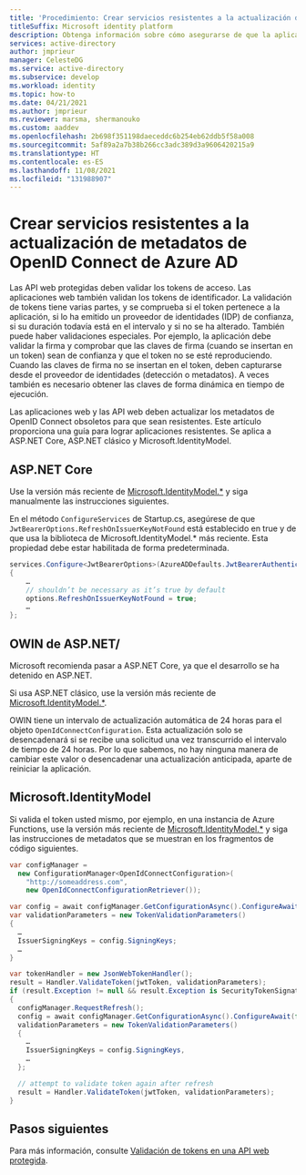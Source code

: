 ```yaml
---
title: 'Procedimiento: Crear servicios resistentes a la actualización de metadatos de OpenID Connect de Azure AD | Azure'
titleSuffix: Microsoft identity platform
description: Obtenga información sobre cómo asegurarse de que la aplicación web o la API web sean resistentes a la actualización de metadatos de OpenID Connect de Azure AD.
services: active-directory
author: jmprieur
manager: CelesteDG
ms.service: active-directory
ms.subservice: develop
ms.workload: identity
ms.topic: how-to
ms.date: 04/21/2021
ms.author: jmprieur
ms.reviewer: marsma, shermanouko
ms.custom: aaddev
ms.openlocfilehash: 2b698f351198daeceddc6b254eb62ddb5f58a008
ms.sourcegitcommit: 5af89a2a7b38b266cc3adc389d3a9606420215a9
ms.translationtype: HT
ms.contentlocale: es-ES
ms.lasthandoff: 11/08/2021
ms.locfileid: "131988907"
---
```

# <a name="build-services-that-are-resilient-to-azure-ads-openid-connect-metadata-refresh"></a>Crear servicios resistentes a la actualización de metadatos de OpenID Connect de Azure AD

Las API web protegidas deben validar los tokens de acceso. Las aplicaciones web también validan los tokens de identificador. La validación de tokens tiene varias partes, y se comprueba si el token pertenece a la aplicación, si lo ha emitido un proveedor de identidades (IDP) de confianza, si su duración todavía está en el intervalo y si no se ha alterado. También puede haber validaciones especiales. Por ejemplo, la aplicación debe validar la firma y comprobar que las claves de firma (cuando se insertan en un token) sean de confianza y que el token no se esté reproduciendo. Cuando las claves de firma no se insertan en el token, deben capturarse desde el proveedor de identidades (detección o metadatos). A veces también es necesario obtener las claves de forma dinámica en tiempo de ejecución.

Las aplicaciones web y las API web deben actualizar los metadatos de OpenID Connect obsoletos para que sean resistentes. Este artículo proporciona una guía para lograr aplicaciones resistentes. Se aplica a ASP.NET Core, ASP.NET clásico y Microsoft.IdentityModel.

## <a name="aspnet-core"></a>ASP.NET Core

Use la versión más reciente de [Microsoft.IdentityModel.*](https://www.nuget.org/packages?q=Microsoft.IdentityModel) y siga manualmente las instrucciones siguientes.

En el método `ConfigureServices` de Startup.cs, asegúrese de que `JwtBearerOptions.RefreshOnIssuerKeyNotFound` está establecido en true y de que usa la biblioteca de Microsoft.IdentityModel.* más reciente. Esta propiedad debe estar habilitada de forma predeterminada.

```csharp
services.Configure<JwtBearerOptions>(AzureADDefaults.JwtBearerAuthenticationScheme, options =>
{
    …
    // shouldn’t be necessary as it’s true by default
    options.RefreshOnIssuerKeyNotFound = true;
    …
};
```

## <a name="aspnet-owin"></a>OWIN de ASP.NET/

Microsoft recomienda pasar a ASP.NET Core, ya que el desarrollo se ha detenido en ASP.NET.

Si usa ASP.NET clásico, use la versión más reciente de [Microsoft.IdentityModel.*](https://www.nuget.org/packages?q=Microsoft.IdentityModel).

OWIN tiene un intervalo de actualización automática de 24 horas para el objeto `OpenIdConnectConfiguration`. Esta actualización solo se desencadenará si se recibe una solicitud una vez transcurrido el intervalo de tiempo de 24 horas. Por lo que sabemos, no hay ninguna manera de cambiar este valor o desencadenar una actualización anticipada, aparte de reiniciar la aplicación.

## <a name="microsoftidentitymodel"></a>Microsoft.IdentityModel

Si valida el token usted mismo, por ejemplo, en una instancia de Azure Functions, use la versión más reciente de [Microsoft.IdentityModel.*](https://www.nuget.org/packages?q=Microsoft.IdentityModel) y siga las instrucciones de metadatos que se muestran en los fragmentos de código siguientes.

```csharp
var configManager =
  new ConfigurationManager<OpenIdConnectConfiguration>(
    "http://someaddress.com",
    new OpenIdConnectConfigurationRetriever());

var config = await configManager.GetConfigurationAsync().ConfigureAwait(false);
var validationParameters = new TokenValidationParameters()
{
  …
  IssuerSigningKeys = config.SigningKeys;
  …
}

var tokenHandler = new JsonWebTokenHandler();
result = Handler.ValidateToken(jwtToken, validationParameters);
if (result.Exception != null && result.Exception is SecurityTokenSignatureKeyNotFoundException)
{
  configManager.RequestRefresh();
  config = await configManager.GetConfigurationAsync().ConfigureAwait(false);
  validationParameters = new TokenValidationParameters()
  {
    …
    IssuerSigningKeys = config.SigningKeys,
    …
  };

  // attempt to validate token again after refresh
  result = Handler.ValidateToken(jwtToken, validationParameters);
}
```

## <a name="next-steps"></a>Pasos siguientes

Para más información, consulte [Validación de tokens en una API web protegida](scenario-protected-web-api-app-configuration.md#token-validation).
